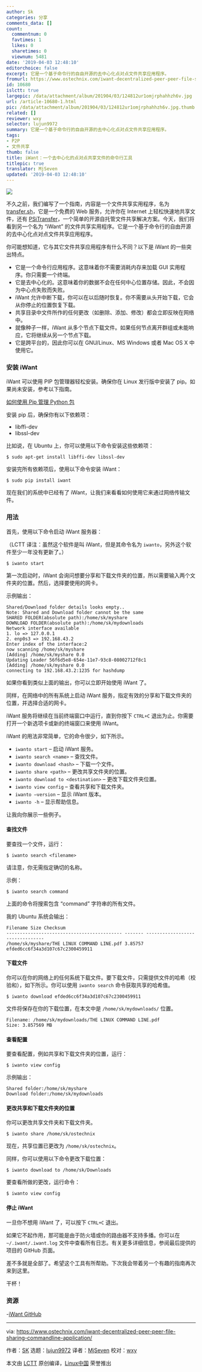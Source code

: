 ```yaml
---
author: Sk
categories: 分享
comments_data: []
count:
  commentnum: 0
  favtimes: 1
  likes: 0
  sharetimes: 0
  viewnum: 5481
date: '2019-04-03 12:48:10'
editorchoice: false
excerpt: 它是一个基于命令行的自由开源的去中心化点对点文件共享应用程序。
fromurl: https://www.ostechnix.com/iwant-decentralized-peer-peer-file-sharing-commandline-application/
id: 10680
islctt: true
largepic: /data/attachment/album/201904/03/124812ur1omjrphahhzh6v.jpg
url: /article-10680-1.html
pic: /data/attachment/album/201904/03/124812ur1omjrphahhzh6v.jpg.thumb.jpg
related: []
reviewer: wxy
selector: lujun9972
summary: 它是一个基于命令行的自由开源的去中心化点对点文件共享应用程序。
tags:
- P2P
- 文件共享
thumb: false
title: iWant：一个去中心化的点对点共享文件的命令行工具
titlepic: true
translator: MjSeven
updated: '2019-04-03 12:48:10'
---
```


![](/data/attachment/album/201904/03/124812ur1omjrphahhzh6v.jpg)


不久之前，我们编写了一个指南，内容是一个文件共享实用程序，名为 [transfer.sh](https://www.ostechnix.com/easy-fast-way-share-files-internet-command-line/)，它是一个免费的 Web 服务，允许你在 Internet 上轻松快速地共享文件，还有 [PSiTransfer](https://www.ostechnix.com/psitransfer-simple-open-source-self-hosted-file-sharing-solution/)，一个简单的开源自托管文件共享解决方案。今天，我们将看到另一个名为 “iWant” 的文件共享实用程序。它是一个基于命令行的自由开源的去中心化点对点文件共享应用程序。


你可能想知道，它与其它文件共享应用程序有什么不同？以下是 iWant 的一些突出特点。


* 它是一个命令行应用程序。这意味着你不需要消耗内存来加载 GUI 实用程序。你只需要一个终端。
* 它是去中心化的。这意味着你的数据不会在任何中心位置存储。因此，不会因为中心点失败而失败。
* iWant 允许中断下载，你可以在以后随时恢复。你不需要从头开始下载，它会从你停止的位置恢复下载。
* 共享目录中文件所作的任何更改（如删除、添加、修改）都会立即反映在网络中。
* 就像种子一样，iWant 从多个节点下载文件。如果任何节点离开群组或未能响应，它将继续从另一个节点下载。
* 它是跨平台的，因此你可以在 GNU/Linux、MS Windows 或者 Mac OS X 中使用它。


### 安装 iWant


iWant 可以使用 PIP 包管理器轻松安装。确保你在 Linux 发行版中安装了 pip。如果尚未安装，参考以下指南。


[如何使用 Pip 管理 Python 包](https://www.ostechnix.com/manage-python-packages-using-pip/)


安装 pip 后，确保你有以下依赖项：


* libffi-dev
* libssl-dev


比如说，在 Ubuntu 上，你可以使用以下命令安装这些依赖项：



```
$ sudo apt-get install libffi-dev libssl-dev
```

安装完所有依赖项后，使用以下命令安装 iWant：



```
$ sudo pip install iwant
```

现在我们的系统中已经有了 iWant，让我们来看看如何使用它来通过网络传输文件。


### 用法


首先，使用以下命令启动 iWant 服务器：


（LCTT 译注：虽然这个软件是叫 iWant，但是其命令名为 `iwanto`，另外这个软件至少一年没有更新了。）



```
$ iwanto start
```

第一次启动时，iWant 会询问想要分享和下载文件夹的位置，所以需要输入两个文件夹的位置。然后，选择要使用的网卡。


示例输出：



```
Shared/Download folder details looks empty..
Note: Shared and Download folder cannot be the same
SHARED FOLDER(absolute path):/home/sk/myshare
DOWNLOAD FOLDER(absolute path):/home/sk/mydownloads
Network interface available
1. lo => 127.0.0.1
2. enp0s3 => 192.168.43.2
Enter index of the interface:2
now scanning /home/sk/myshare
[Adding] /home/sk/myshare 0.0
Updating Leader 56f6d5e8-654e-11e7-93c8-08002712f8c1
[Adding] /home/sk/myshare 0.0
connecting to 192.168.43.2:1235 for hashdump
```

如果你看到类似上面的输出，你可以立即开始使用 iWant 了。


同样，在网络中的所有系统上启动 iWant 服务，指定有效的分享和下载文件夹的位置，并选择合适的网卡。


iWant 服务将继续在当前终端窗口中运行，直到你按下 `CTRL+C` 退出为止。你需要打开一个新选项卡或新的终端窗口来使用 iWant。


iWant 的用法非常简单，它的命令很少，如下所示。


* `iwanto start` – 启动 iWant 服务。
* `iwanto search <name>` – 查找文件。
* `iwanto download <hash>` – 下载一个文件。
* `iwanto share <path>` – 更改共享文件夹的位置。
* `iwanto download to <destination>` – 更改下载文件夹位置。
* `iwanto view config` – 查看共享和下载文件夹。
* `iwanto –version` – 显示 iWant 版本。
* `iwanto -h` – 显示帮助信息。


让我向你展示一些例子。


#### 查找文件


要查找一个文件，运行：



```
$ iwanto search <filename>

```

请注意，你无需指定确切的名称。


示例：



```
$ iwanto search command
```

上面的命令将搜索包含 “command” 字符串的所有文件。


我的 Ubuntu 系统会输出：



```
Filename Size Checksum
------------------------------------------- ------- --------------------------------
/home/sk/myshare/THE LINUX COMMAND LINE.pdf 3.85757 efded6cc6f34a3d107c67c2300459911
```

#### 下载文件


你可以在你的网络上的任何系统下载文件。要下载文件，只需提供文件的哈希（校验和），如下所示。你可以使用 `iwanto search` 命令获取共享的哈希值。



```
$ iwanto download efded6cc6f34a3d107c67c2300459911
```

文件将保存在你的下载位置，在本文中是 `/home/sk/mydownloads/` 位置。



```
Filename: /home/sk/mydownloads/THE LINUX COMMAND LINE.pdf
Size: 3.857569 MB
```

#### 查看配置


要查看配置，例如共享和下载文件夹的位置，运行：



```
$ iwanto view config
```

示例输出：



```
Shared folder:/home/sk/myshare
Download folder:/home/sk/mydownloads
```

#### 更改共享和下载文件夹的位置


你可以更改共享文件夹和下载文件夹。



```
$ iwanto share /home/sk/ostechnix
```

现在，共享位置已更改为 `/home/sk/ostechnix`。


同样，你可以使用以下命令更改下载位置：



```
$ iwanto download to /home/sk/Downloads
```

要查看所做的更改，运行命令：



```
$ iwanto view config
```

#### 停止 iWant


一旦你不想用 iWant 了，可以按下 `CTRL+C` 退出。


如果它不起作用，那可能是由于防火墙或你的路由器不支持多播。你可以在 `~/.iwant/.iwant.log` 文件中查看所有日志。有关更多详细信息，参阅最后提供的项目的 GitHub 页面。


差不多就是全部了。希望这个工具有所帮助。下次我会带着另一个有趣的指南再次来到这里。


干杯！


### 资源


-[iWant GitHub](https://github.com/nirvik/iWant)




---


via: <https://www.ostechnix.com/iwant-decentralized-peer-peer-file-sharing-commandline-application/>


作者：[SK](https://www.ostechnix.com/author/sk/) 选题：[lujun9972](https://github.com/lujun9972) 译者：[MjSeven](https://github.com/MjSeven) 校对：[wxy](https://github.com/wxy)


本文由 [LCTT](https://github.com/LCTT/TranslateProject) 原创编译，[Linux中国](https://linux.cn/) 荣誉推出